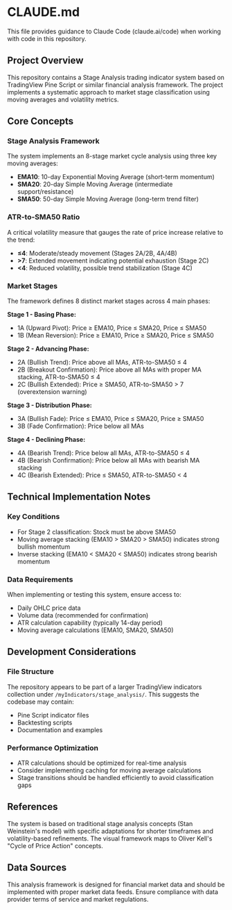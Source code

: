 # CLAUDE.md

This file provides guidance to Claude Code (claude.ai/code) when working with code in this repository.

## Project Overview

This repository contains a Stage Analysis trading indicator system based on TradingView Pine Script or similar financial analysis framework. The project implements a systematic approach to market stage classification using moving averages and volatility metrics.

## Core Concepts

### Stage Analysis Framework
The system implements an 8-stage market cycle analysis using three key moving averages:
- **EMA10**: 10-day Exponential Moving Average (short-term momentum)
- **SMA20**: 20-day Simple Moving Average (intermediate support/resistance)  
- **SMA50**: 50-day Simple Moving Average (long-term trend filter)

### ATR-to-SMA50 Ratio
A critical volatility measure that gauges the rate of price increase relative to the trend:
- **≤4**: Moderate/steady movement (Stages 2A/2B, 4A/4B)
- **>7**: Extended movement indicating potential exhaustion (Stage 2C)
- **<4**: Reduced volatility, possible trend stabilization (Stage 4C)

### Market Stages
The framework defines 8 distinct market stages across 4 main phases:

**Stage 1 - Basing Phase:**
- 1A (Upward Pivot): Price ≥ EMA10, Price ≤ SMA20, Price ≤ SMA50
- 1B (Mean Reversion): Price ≥ EMA10, Price ≥ SMA20, Price ≤ SMA50

**Stage 2 - Advancing Phase:**
- 2A (Bullish Trend): Price above all MAs, ATR-to-SMA50 ≤ 4
- 2B (Breakout Confirmation): Price above all MAs with proper MA stacking, ATR-to-SMA50 ≤ 4
- 2C (Bullish Extended): Price ≥ SMA50, ATR-to-SMA50 > 7 (overextension warning)

**Stage 3 - Distribution Phase:**
- 3A (Bullish Fade): Price ≤ EMA10, Price ≤ SMA20, Price ≥ SMA50
- 3B (Fade Confirmation): Price below all MAs

**Stage 4 - Declining Phase:**
- 4A (Bearish Trend): Price below all MAs, ATR-to-SMA50 ≤ 4
- 4B (Bearish Confirmation): Price below all MAs with bearish MA stacking
- 4C (Bearish Extended): Price ≤ SMA50, ATR-to-SMA50 < 4

## Technical Implementation Notes

### Key Conditions
- For Stage 2 classification: Stock must be above SMA50
- Moving average stacking (EMA10 > SMA20 > SMA50) indicates strong bullish momentum
- Inverse stacking (EMA10 < SMA20 < SMA50) indicates strong bearish momentum

### Data Requirements
When implementing or testing this system, ensure access to:
- Daily OHLC price data
- Volume data (recommended for confirmation)
- ATR calculation capability (typically 14-day period)
- Moving average calculations (EMA10, SMA20, SMA50)

## Development Considerations

### File Structure
The repository appears to be part of a larger TradingView indicators collection under `/myIndicators/stage_analysis/`. This suggests the codebase may contain:
- Pine Script indicator files
- Backtesting scripts
- Documentation and examples

### Performance Optimization
- ATR calculations should be optimized for real-time analysis
- Consider implementing caching for moving average calculations
- Stage transitions should be handled efficiently to avoid classification gaps

## References

The system is based on traditional stage analysis concepts (Stan Weinstein's model) with specific adaptations for shorter timeframes and volatility-based refinements. The visual framework maps to Oliver Kell's "Cycle of Price Action" concepts.

## Data Sources

This analysis framework is designed for financial market data and should be implemented with proper market data feeds. Ensure compliance with data provider terms of service and market regulations.